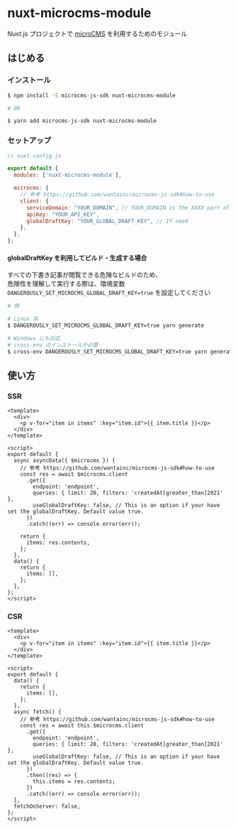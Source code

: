 # nuxt-microcms-module

Nuxt.js プロジェクトで [microCMS](https://microcms.io/) を利用するためのモジュール  


## はじめる

### インストール

```bash
$ npm install -S microcms-js-sdk nuxt-microcms-module

# OR

$ yarn add microcms-js-sdk nuxt-microcms-module
```


### セットアップ

```js
// nuxt.config.js

export default {
  modules: ['nuxt-microcms-module'],

  microcms: {
    // 参考 https://github.com/wantainc/microcms-js-sdk#how-to-use
    client: {
      serviceDomain: "YOUR_DOMAIN", // YOUR_DOMAIN is the XXXX part of XXXX.microcms.io
      apiKey: "YOUR_API_KEY",
      globalDraftKey: "YOUR_GLOBAL_DRAFT_KEY", // If need 
    },
  },
};
```


#### globalDraftKey を利用してビルド・生成する場合

すべての下書き記事が閲覧できる危険なビルドのため、  
危険性を理解して実行する際は、環境変数 `DANGEROUSLY_SET_MICROCMS_GLOBAL_DRAFT_KEY=true` を設定してください


```bash
# 例

# Linux 系
$ DANGEROUSLY_SET_MICROCMS_GLOBAL_DRAFT_KEY=true yarn generate

# Windows にも対応
# cross-env のインストールが必要
$ cross-env DANGEROUSLY_SET_MICROCMS_GLOBAL_DRAFT_KEY=true yarn generate
```


## 使い方

### SSR

```vue
<template>
  <div>
    <p v-for="item in items" :key="item.id">{{ item.title }}</p>
  </div>
</template>

<script>
export default {
  async asyncData({ $microcms }) {
    // 参考 https://github.com/wantainc/microcms-js-sdk#how-to-use
    const res = await $microcms.client
      .get({
        endpoint: 'endpoint',
        queries: { limit: 20, filters: 'createdAt[greater_than]2021' },
        useGlobalDraftKey: false, // This is an option if your have set the globalDraftKey. Default value true.
      })
      .catch((err) => console.error(err));

    return {
      items: res.contents,
    };
  },
  data() {
    return {
      items: [],
    };
  },
};
</script>
```


### CSR

```vue
<template>
  <div>
    <p v-for="item in items" :key="item.id">{{ item.title }}</p>
  </div>
</template>

<script>
export default {
  data() {
    return {
      items: [],
    };
  },
  async fetch() {
    // 参考 https://github.com/wantainc/microcms-js-sdk#how-to-use
    const res = await this.$microcms.client
      .get({
        endpoint: 'endpoint',
        queries: { limit: 20, filters: 'createdAt[greater_than]2021' },
        useGlobalDraftKey: false, // This is an option if your have set the globalDraftKey. Default value true.
      })
      .then((res) => {
        this.items = res.contents;
      })
      .catch((err) => console.error(err));
  },
  fetchOnServer: false,
};
</script>
```
